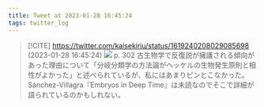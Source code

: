 ```yaml
---
title: Tweet at 2023-01-28 16:45:24
tags: twitter_log
---
```


> [!CITE] https://twitter.com/kaisekiriu/status/1619240208029085698 (2023-01-28 16:45:24)
> ![](https://twitter.com/kaisekiriu/status/1619240208029085698)
> p. 302
> 古生物学で反復説が擁護される傾向があった理由について「分岐分類学の方法論がヘッケルの生物発生原則と相性がよかった」と述べられているが、私にはあまりピンとこなかった。Sánchez-Villagra『Embryos in Deep Time』は未読なのでそこで詳細が語られているのかもしれない。
